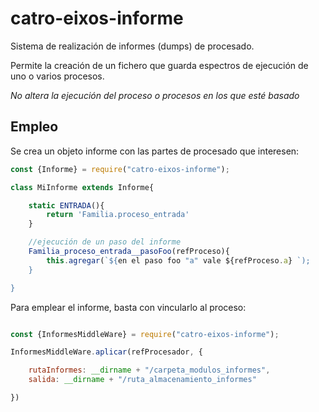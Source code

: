 # catro-eixos-informe

Sistema de realización de informes (dumps) de procesado.

Permite la creación de un fichero que guarda espectros de ejecución de uno o varios procesos. 

*No altera la ejecución del proceso o procesos en los que esté basado*


## Empleo

Se crea un objeto informe con las partes de procesado que interesen:

```js
const {Informe} = require("catro-eixos-informe");

class MiInforme extends Informe{

    static ENTRADA(){
        return 'Familia.proceso_entrada'
    }

    //ejecución de un paso del informe
    Familia_proceso_entrada__pasoFoo(refProceso){
        this.agregar(`${en el paso foo "a" vale ${refProceso.a} `);
    }

}

```

Para emplear el informe, basta con vincularlo al proceso:

```js

const {InformesMiddleWare} = require("catro-eixos-informe");

InformesMiddleWare.aplicar(refProcesador, {

    rutaInformes: __dirname + "/carpeta_modulos_informes",
    salida: __dirname + "/ruta_almacenamiento_informes"

})

```

